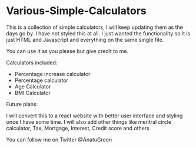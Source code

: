 # Various-Simple-Calculators

This is a collection of simple calculators, I will keep updating them as the days go by.
I have not styled this at all. I just wanted the functionality so it is just HTML and Javascript and everything on the same single file.

You can use it as you please but give credit to me.

Calculators included:
- Percentage increase calculator
- Percentage calculator
- Age Calculator
- BMI Calculator

Future plans:

I will convert this to a react website with better user interface and styling once I have some time.
I will also add other things like mentral circle calculator, Tax, Mortgage, Interest, Credit score and others

You can follow me on Twitter @AnatuGreen
